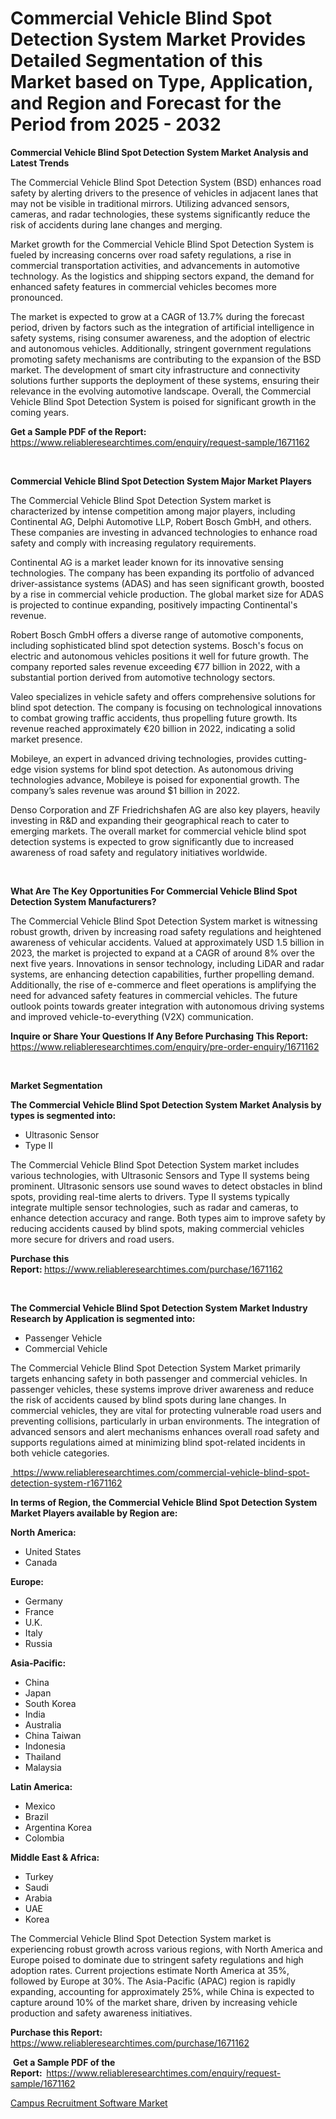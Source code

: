 <p><h1>Commercial Vehicle Blind Spot Detection System Market Provides Detailed Segmentation of this Market based on Type, Application, and Region and Forecast for the Period from 2025 - 2032</h1></p><p><strong>Commercial Vehicle Blind Spot Detection System Market Analysis and Latest Trends</strong></p>
<p><p>The Commercial Vehicle Blind Spot Detection System (BSD) enhances road safety by alerting drivers to the presence of vehicles in adjacent lanes that may not be visible in traditional mirrors. Utilizing advanced sensors, cameras, and radar technologies, these systems significantly reduce the risk of accidents during lane changes and merging.</p><p>Market growth for the Commercial Vehicle Blind Spot Detection System is fueled by increasing concerns over road safety regulations, a rise in commercial transportation activities, and advancements in automotive technology. As the logistics and shipping sectors expand, the demand for enhanced safety features in commercial vehicles becomes more pronounced.</p><p>The market is expected to grow at a CAGR of 13.7% during the forecast period, driven by factors such as the integration of artificial intelligence in safety systems, rising consumer awareness, and the adoption of electric and autonomous vehicles. Additionally, stringent government regulations promoting safety mechanisms are contributing to the expansion of the BSD market. The development of smart city infrastructure and connectivity solutions further supports the deployment of these systems, ensuring their relevance in the evolving automotive landscape. Overall, the Commercial Vehicle Blind Spot Detection System is poised for significant growth in the coming years.</p></p>
<p><strong>Get a Sample PDF of the Report:&nbsp;</strong> <a href="https://www.reliableresearchtimes.com/enquiry/request-sample/1671162?utm_campaign=2273&utm_medium=2&utm_source=Github&utm_content=ia&utm_term=09032025&utm_id=commercial-vehicle-blind-spot-detection-system">https://www.reliableresearchtimes.com/enquiry/request-sample/1671162</a></p>
<p>&nbsp;</p>
<p><strong>Commercial Vehicle Blind Spot Detection System Major Market Players</strong></p>
<p><p>The Commercial Vehicle Blind Spot Detection System market is characterized by intense competition among major players, including Continental AG, Delphi Automotive LLP, Robert Bosch GmbH, and others. These companies are investing in advanced technologies to enhance road safety and comply with increasing regulatory requirements. </p><p>Continental AG is a market leader known for its innovative sensing technologies. The company has been expanding its portfolio of advanced driver-assistance systems (ADAS) and has seen significant growth, boosted by a rise in commercial vehicle production. The global market size for ADAS is projected to continue expanding, positively impacting Continental's revenue.</p><p>Robert Bosch GmbH offers a diverse range of automotive components, including sophisticated blind spot detection systems. Bosch's focus on electric and autonomous vehicles positions it well for future growth. The company reported sales revenue exceeding €77 billion in 2022, with a substantial portion derived from automotive technology sectors.</p><p>Valeo specializes in vehicle safety and offers comprehensive solutions for blind spot detection. The company is focusing on technological innovations to combat growing traffic accidents, thus propelling future growth. Its revenue reached approximately €20 billion in 2022, indicating a solid market presence.</p><p>Mobileye, an expert in advanced driving technologies, provides cutting-edge vision systems for blind spot detection. As autonomous driving technologies advance, Mobileye is poised for exponential growth. The company’s sales revenue was around $1 billion in 2022.</p><p>Denso Corporation and ZF Friedrichshafen AG are also key players, heavily investing in R&D and expanding their geographical reach to cater to emerging markets. The overall market for commercial vehicle blind spot detection systems is expected to grow significantly due to increased awareness of road safety and regulatory initiatives worldwide.</p></p>
<p>&nbsp;</p>
<p><strong>What Are The Key Opportunities For Commercial Vehicle Blind Spot Detection System Manufacturers?</strong></p>
<p><p>The Commercial Vehicle Blind Spot Detection System market is witnessing robust growth, driven by increasing road safety regulations and heightened awareness of vehicular accidents. Valued at approximately USD 1.5 billion in 2023, the market is projected to expand at a CAGR of around 8% over the next five years. Innovations in sensor technology, including LiDAR and radar systems, are enhancing detection capabilities, further propelling demand. Additionally, the rise of e-commerce and fleet operations is amplifying the need for advanced safety features in commercial vehicles. The future outlook points towards greater integration with autonomous driving systems and improved vehicle-to-everything (V2X) communication.</p></p>
<p><strong>Inquire or Share Your Questions If Any Before Purchasing This Report:</strong> <a href="https://www.reliableresearchtimes.com/enquiry/pre-order-enquiry/1671162?utm_campaign=2273&utm_medium=2&utm_source=Github&utm_content=ia&utm_term=09032025&utm_id=commercial-vehicle-blind-spot-detection-system">https://www.reliableresearchtimes.com/enquiry/pre-order-enquiry/1671162</a></p>
<p>&nbsp;</p>
<p><strong>Market Segmentation</strong></p>
<p><strong>The Commercial Vehicle Blind Spot Detection System Market Analysis by types is segmented into:</strong></p>
<p><ul><li>Ultrasonic Sensor</li><li>Type II</li></ul></p>
<p><p>The Commercial Vehicle Blind Spot Detection System market includes various technologies, with Ultrasonic Sensors and Type II systems being prominent. Ultrasonic sensors use sound waves to detect obstacles in blind spots, providing real-time alerts to drivers. Type II systems typically integrate multiple sensor technologies, such as radar and cameras, to enhance detection accuracy and range. Both types aim to improve safety by reducing accidents caused by blind spots, making commercial vehicles more secure for drivers and road users.</p></p>
<p><strong>Purchase this Report:&nbsp;</strong><a href="https://www.reliableresearchtimes.com/purchase/1671162?utm_campaign=2273&utm_medium=2&utm_source=Github&utm_content=ia&utm_term=09032025&utm_id=commercial-vehicle-blind-spot-detection-system">https://www.reliableresearchtimes.com/purchase/1671162</a></p>
<p>&nbsp;</p>
<p><strong>The Commercial Vehicle Blind Spot Detection System Market Industry Research by Application is segmented into:</strong></p>
<p><ul><li>Passenger Vehicle</li><li>Commercial Vehicle</li></ul></p>
<p><p>The Commercial Vehicle Blind Spot Detection System Market primarily targets enhancing safety in both passenger and commercial vehicles. In passenger vehicles, these systems improve driver awareness and reduce the risk of accidents caused by blind spots during lane changes. In commercial vehicles, they are vital for protecting vulnerable road users and preventing collisions, particularly in urban environments. The integration of advanced sensors and alert mechanisms enhances overall road safety and supports regulations aimed at minimizing blind spot-related incidents in both vehicle categories.</p></p>
<p><a href="https://www.reliableresearchtimes.com/commercial-vehicle-blind-spot-detection-system-r1671162?utm_campaign=2273&utm_medium=2&utm_source=Github&utm_content=ia&utm_term=09032025&utm_id=commercial-vehicle-blind-spot-detection-system">&nbsp;https://www.reliableresearchtimes.com/commercial-vehicle-blind-spot-detection-system-r1671162</a></p>
<p><strong>In terms of Region, the Commercial Vehicle Blind Spot Detection System Market Players available by Region are:</strong></p>
<p>
    <p> <strong> North America: </strong>
        <ul>
            <li>United States</li>
            <li>Canada</li>
        </ul>
        </p> 
    <p> <strong> Europe: </strong>
        <ul>
            <li>Germany</li>
            <li>France</li>
            <li>U.K.</li>
            <li>Italy</li>
            <li>Russia</li>
        </ul>
        </p> 
    <p> <strong> Asia-Pacific: </strong>
        <ul>
            <li>China</li>
            <li>Japan</li>
            <li>South Korea</li>
            <li>India</li>
            <li>Australia</li>
            <li>China Taiwan</li>
            <li>Indonesia</li>
            <li>Thailand</li>
            <li>Malaysia</li>
        </ul>
        </p> 
    <p> <strong> Latin America: </strong>
        <ul>
            <li>Mexico</li>
            <li>Brazil</li>
            <li>Argentina Korea</li>
            <li>Colombia</li>
        </ul>
        </p> 
    <p> <strong> Middle East & Africa: </strong>
        <ul>
            <li>Turkey</li>
            <li>Saudi</li>
            <li>Arabia</li>
            <li>UAE</li>
            <li>Korea</li>
        </ul>
    </p>
    </p>
<p><p>The Commercial Vehicle Blind Spot Detection System market is experiencing robust growth across various regions, with North America and Europe poised to dominate due to stringent safety regulations and high adoption rates. Current projections estimate North America at 35%, followed by Europe at 30%. The Asia-Pacific (APAC) region is rapidly expanding, accounting for approximately 25%, while China is expected to capture around 10% of the market share, driven by increasing vehicle production and safety awareness initiatives.</p></p>
<p><strong>Purchase this Report: </strong><a href="https://www.reliableresearchtimes.com/purchase/1671162?utm_campaign=2273&utm_medium=2&utm_source=Github&utm_content=ia&utm_term=09032025&utm_id=commercial-vehicle-blind-spot-detection-system">https://www.reliableresearchtimes.com/purchase/1671162</a></p>
<p>&nbsp;<strong>Get a Sample PDF of the Report:&nbsp;&nbsp;</strong><a href="https://www.reliableresearchtimes.com/enquiry/request-sample/1671162?utm_campaign=2273&utm_medium=2&utm_source=Github&utm_content=ia&utm_term=09032025&utm_id=commercial-vehicle-blind-spot-detection-system">https://www.reliableresearchtimes.com/enquiry/request-sample/1671162</a></p>
<p><strong></strong></p>
<p><p><a href="https://github.com/tambraunrue691969/Market-Research-Report-List-1/blob/main/campus-recruitment-software-market.md?utm_campaign=2273&utm_medium=2&utm_source=Github&utm_content=ia&utm_term=09032025&utm_id=commercial-vehicle-blind-spot-detection-system">Campus Recruitment Software Market</a></p></p>
